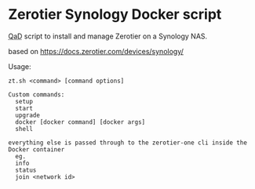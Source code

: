 # Zerotier Synology Docker script

<abbr title="Quick and Dirty">QaD</abbr> script to install and manage Zerotier on a Synology NAS.

based on https://docs.zerotier.com/devices/synology/

Usage:
```
zt.sh <command> [command options]

Custom commands:
  setup
  start
  upgrade
  docker [docker command] [docker args]
  shell

everything else is passed through to the zerotier-one cli inside the Docker container
  eg.
  info
  status
  join <network id>
```
